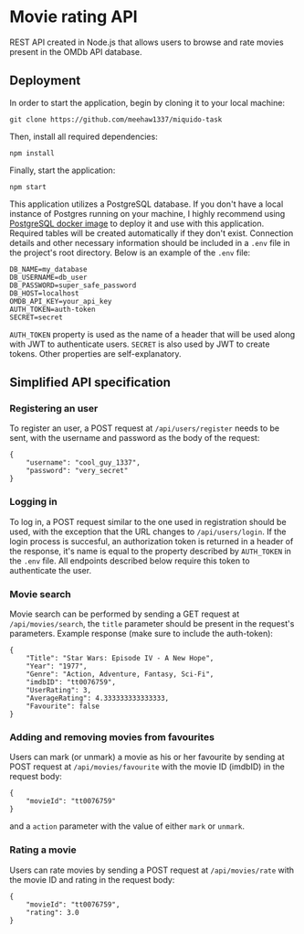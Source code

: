 # Movie rating API
REST API created in Node.js that allows users to browse and rate movies present in the OMDb API database.

## Deployment
In order to start the application, begin by cloning it to your local machine:
```
git clone https://github.com/meehaw1337/miquido-task
```
Then, install all required dependencies:
```
npm install
```
Finally, start the application:
```
npm start
```

This application utilizes a PostgreSQL database. If you don't have a local instance of Postgres running on your machine, I highly recommend using [PostgreSQL docker image](https://hub.docker.com/_/postgres) to deploy it and use with this application. Required tables will be created automatically if they don't exist. Connection details and other necessary information should be included in a `.env` file in the project's root directory. Below is an example of the `.env` file:
```
DB_NAME=my_database
DB_USERNAME=db_user
DB_PASSWORD=super_safe_password
DB_HOST=localhost
OMDB_API_KEY=your_api_key
AUTH_TOKEN=auth-token
SECRET=secret
```

`AUTH_TOKEN` property is used as the name of a header that will be used along with JWT to authenticate users. `SECRET` is also used by JWT to create tokens. Other properties are self-explanatory.

## Simplified API specification
### Registering an user
To register an user, a POST request at `/api/users/register` needs to be sent, with the username and password as the body of the request:
```
{
    "username": "cool_guy_1337",
    "password": "very_secret"
}
```

### Logging in
To log in, a POST request similar to the one used in registration should be used, with the exception that the URL changes to `/api/users/login`. If the login process is succesful, an authorization token is returned in a header of the response, it's name is equal to the property described by `AUTH_TOKEN` in the `.env` file. All endpoints described below require this token to authenticate the user.

### Movie search
Movie search can be performed by sending a GET request at `/api/movies/search`, the `title` parameter should be present in the request's parameters. Example response (make sure to include the auth-token):
```
{
    "Title": "Star Wars: Episode IV - A New Hope",
    "Year": "1977",
    "Genre": "Action, Adventure, Fantasy, Sci-Fi",
    "imdbID": "tt0076759",
    "UserRating": 3,
    "AverageRating": 4.333333333333333,
    "Favourite": false
}
```
### Adding and removing movies from favourites
Users can mark (or unmark) a movie as his or her favourite by sending at POST request at `/api/movies/favourite` with the movie ID (imdbID) in the request body:
```
{
	"movieId": "tt0076759"
}
```
and a `action` parameter with the value of either `mark` or `unmark`.

### Rating a movie
Users can rate movies by sending a POST request at `/api/movies/rate` with the movie ID and rating in the request body:
```
{
	"movieId": "tt0076759",
	"rating": 3.0
}
```


